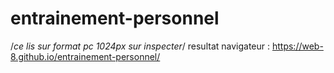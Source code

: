 # entrainement-personnel
/*ce lis sur format pc 1024px sur inspecter*/
resultat navigateur : https://web-8.github.io/entrainement-personnel/

